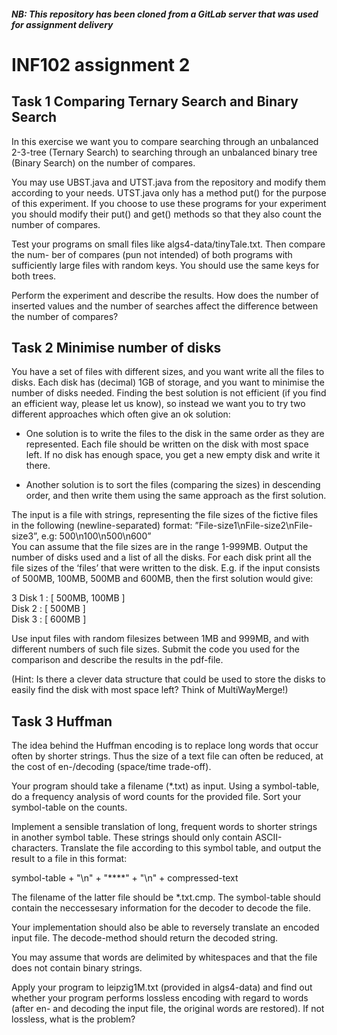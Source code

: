 #### *NB: This repository has been cloned from a GitLab server that was used for assignment delivery*

INF102 assignment 2
=======================================

## Task 1 Comparing Ternary Search and Binary Search

In this exercise we want you to compare searching through an unbalanced 2-3-tree (Ternary
Search) to searching through an unbalanced binary tree (Binary Search) on the number of
compares.  

You may use UBST.java and UTST.java from the repository and modify
them according to your needs. UTST.java only has a method put() for the purpose of this
experiment. If you choose to use these programs for your experiment you should modify
their put() and get() methods so that they also count the number of compares.  

Test your programs on small files like algs4-data/tinyTale.txt. Then compare the num-
ber of compares (pun not intended) of both programs with sufficiently large files with
random keys. You should use the same keys for both trees.  

Perform the experiment and describe the results. How does the number of inserted values
and the number of searches affect the difference between the number of compares?

## Task 2 Minimise number of disks

You have a set of files with different sizes, and you want write all the files to disks. Each
disk has (decimal) 1GB of storage, and you want to minimise the number of disks needed.
Finding the best solution is not efficient (if you find an efficient way, please let us know),
so instead we want you to try two different approaches which often give an ok solution:  

+ One solution is to write the files to the disk in the same order as they are represented.
    Each file should be written on the disk with most space left. If no disk has enough
    space, you get a new empty disk and write it there.

+  Another solution is to sort the files (comparing the sizes) in descending order, and
    then write them using the same approach as the first solution.

The input is a file with strings, representing the file sizes of the fictive files in the following (newline-separated) format: ”File-size1\nFile-size2\nFile-size3”, e.g: 500\n100\n500\n600”  
You can assume that the file sizes are in the range 1-999MB. Output the number of disks
used and a list of all the disks. For each disk print all the file sizes of the ‘files’ that were
written to the disk. E.g. if the input consists of 500MB, 100MB, 500MB and 600MB, then
the first solution would give:  

3
Disk 1 : [ 500MB, 100MB ]  
Disk 2 : [ 500MB ]  
Disk 3 : [ 600MB ]  

Use input files with random filesizes between 1MB and 999MB, and with different numbers
of such file sizes. Submit the code you used for the comparison and describe the results in
the pdf-file.  

(Hint: Is there a clever data structure that could be used to store the disks to easily find
the disk with most space left? Think of MultiWayMerge!)  

## Task 3 Huffman

The idea behind the Huffman encoding is to replace long words that occur often by shorter
strings. Thus the size of a text file can often be reduced, at the cost of en-/decoding
(space/time trade-off).  

Your program should take a filename (*.txt) as input. Using a symbol-table, do a frequency
analysis of word counts for the provided file. Sort your symbol-table on the counts.  

Implement a sensible translation of long, frequent words to shorter strings in another symbol
table. These strings should only contain ASCII-characters. Translate the file according to
this symbol table, and output the result to a file in this format:  

symbol-table + "\n" + "****" + "\n" + compressed-text  

The filename of the latter file should be *.txt.cmp. The symbol-table should contain the
neccessesary information for the decoder to decode the file.  

Your implementation should also be able to reversely translate an encoded input file. The
decode-method should return the decoded string.  

You may assume that words are delimited by whitespaces and that the file does not contain
binary strings.  

Apply your program to leipzig1M.txt (provided in algs4-data) and find out whether
your program performs lossless encoding with regard to words (after en- and decoding the
input file, the original words are restored). If not lossless, what is the problem?
